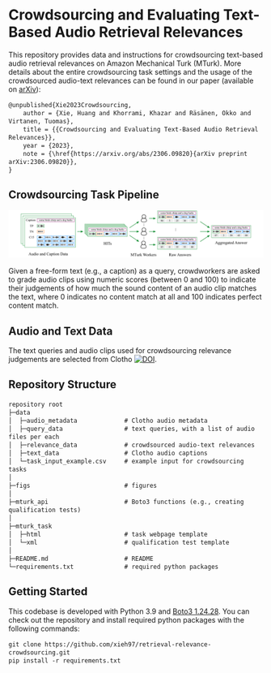 # Crowdsourcing and Evaluating Text-Based Audio Retrieval Relevances

This repository provides data and instructions for crowdsourcing text-based audio retrieval relevances on Amazon Mechanical Turk (MTurk).
More details about the entire crowdsourcing task settings and the usage of the crowdsourced audio-text relevances can be found in our paper (available on [arXiv](https://arxiv.org/abs/2306.09820)):

```
@unpublished{Xie2023Crowdsourcing,
    author = {Xie, Huang and Khorrami, Khazar and Räsänen, Okko and Virtanen, Tuomas},
    title = {{Crowdsourcing and Evaluating Text-Based Audio Retrieval Relevances}},
    year = {2023},
    note = {\href{https://arxiv.org/abs/2306.09820}{arXiv preprint arXiv:2306.09820}},
}
```

## Crowdsourcing Task Pipeline

![Crowdsourcing Task Pipeline](figs/crowdsourcing_task_pipeline.png)

Given a free-form text (e.g., a caption) as a query, crowdworkers are asked to grade audio clips using numeric scores (between 0 and 100) to indicate their judgements of how much the sound content of an audio clip matches the text, where 0 indicates no content match at all and 100 indicates perfect content match.

## Audio and Text Data

The text queries and audio clips used for crowdsourcing relevance judgements are selected from Clotho [![DOI](https://zenodo.org/badge/DOI/10.5281/zenodo.4783391.svg)](https://doi.org/10.5281/zenodo.4783391).

## Repository Structure

```
repository root
├─data
│  ├─audio_metadata             # Clotho audio metadata
│  ├─query_data                 # text queries, with a list of audio files per each
│  ├─relevance_data             # crowdsourced audio-text relevances
│  ├─text_data                  # Clotho audio captions
│  └─task_input_example.csv     # example input for crowdsourcing tasks
│
├─figs                          # figures
│
├─mturk_api                     # Boto3 functions (e.g., creating qualification tests)
│
├─mturk_task
│  ├─html                       # task webpage template
│  └─xml                        # qualification test template
│
├─README.md                     # README
└─requirements.txt              # required python packages
```

## Getting Started

This codebase is developed with Python 3.9 and [Boto3 1.24.28](https://boto3.amazonaws.com/v1/documentation/api/latest/index.html).
You can check out the repository and install required python packages with the following commands:

```
git clone https://github.com/xieh97/retrieval-relevance-crowdsourcing.git
pip install -r requirements.txt
```
